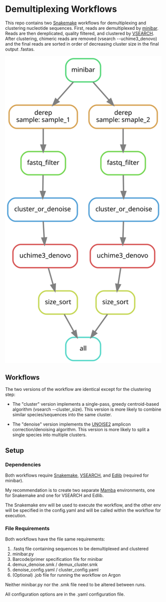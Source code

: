 # Demultiplexing Workflows
This repo contains two [Snakemake](https://snakemake.readthedocs.io/en/stable/index.html) workflows for demultiplexing and clustering nucleotide sequences.
First, reads are demultiplexed by [minibar](https://github.com/calacademy-research/minibar/blob/master/minibar.py).
Reads are then dereplicated, quality filtered, and clustered by [VSEARCH](https://github.com/torognes/vsearch).
After clustering, chimeric reads are removed (vsearch --uchime3_denovo) and the final reads are sorted in order of decreasing cluster size in the final output .fastas.

![alt text](https://github.com/cLweinrich/demux/blob/main/workflow.svg)

## Workflows 
The two versions of the workflow are identical except for the clustering step:
* The "cluster" version implements a single-pass, greedy centroid-based algorithm (vsearch --cluster_size). This version is more likely to combine similar species/sequences into the same cluster.

* The "denoise" version implements the [UNOISE2](https://drive5.com/usearch/manual/unoise_algo.html) amplicon correction/denoising algorithm. This version is more likely to split a single species into multiple clusters.

## Setup
### Dependencies
Both workflows require [Snakemake](https://snakemake.readthedocs.io/en/stable/), [VSEARCH](https://github.com/torognes/vsearch), and [Edlib](https://github.com/Martinsos/edlib) (required for minibar).

My recommendation is to create two separate [Mamba](https://mamba.readthedocs.io/en/latest/index.html) environments, one for Snakemake and one for VSEARCH and Edlib.

The Snakemake env will be used to execute the workflow, and the other env will be specified in the config.yaml and will be called within the workflow for execution.

### File Requirements
Both workflows have the file same requirements:
  1. .fastq file containing sequences to be demultiplexed and clustered
  2. minibar.py
  3. Barcode/primer specification file for minibar
  4. demux_denoise.smk / demux_cluster.smk
  5. denoise_config.yaml / cluster_config.yaml
  6. (Optional) .job file for running the workflow on Argon

Neither minibar.py nor the .smk file need to be altered between runs. 

All configuration options are in the .yaml configuration file.
